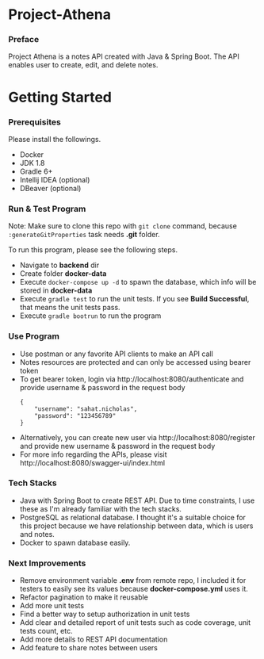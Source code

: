 # Project-Athena

### Preface
Project Athena is a notes API created with Java & Spring Boot. The API enables user to create, edit, and delete notes.

# Getting Started

### Prerequisites
Please install the followings.
- Docker
- JDK 1.8
- Gradle 6+
- Intellij IDEA (optional)
- DBeaver (optional)

### Run & Test Program
Note: Make sure to clone this repo with `git clone` command, because `:generateGitProperties` task needs **.git** folder.

To run this program, please see the following steps.
- Navigate to **backend** dir
- Create folder **docker-data**
- Execute `docker-compose up -d` to spawn the database, which info will be stored in **docker-data**
- Execute `gradle test` to run the unit tests. If you see **Build Successful**, that means the unit tests pass.
- Execute `gradle bootrun` to run the program

### Use Program
- Use postman or any favorite API clients to make an API call
- Notes resources are protected and can only be accessed using bearer token
- To get bearer token, login via http://localhost:8080/authenticate and provide username & password in the request body
  ```
  {
      "username": "sahat.nicholas",
      "password": "123456789"
  }
  ```
- Alternatively, you can create new user via http://localhost:8080/register and provide new username & password in the request body
- For more info regarding the APIs, please visit http://localhost:8080/swagger-ui/index.html

### Tech Stacks
- Java with Spring Boot to create REST API. Due to time constraints, I use these as I'm already familiar with the tech stacks.
- PostgreSQL as relational database. I thought it's a suitable choice for this project because we have relationship between data, which is users and notes.
- Docker to spawn database easily.

### Next Improvements
- Remove environment variable **.env** from remote repo, I included it for testers to easily see its values because **docker-compose.yml** uses it.
- Refactor pagination to make it reusable
- Add more unit tests
- Find a better way to setup authorization in unit tests
- Add clear and detailed report of unit tests such as code coverage, unit tests count, etc.
- Add more details to REST API documentation
- Add feature to share notes between users
